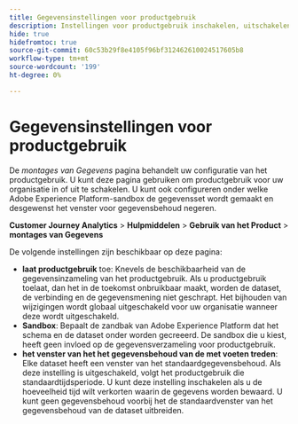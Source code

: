 ```yaml
---
title: Gegevensinstellingen voor productgebruik
description: Instellingen voor productgebruik inschakelen, uitschakelen of configureren.
hide: true
hidefromtoc: true
source-git-commit: 60c53b29f8e4105f96bf312462610024517605b8
workflow-type: tm+mt
source-wordcount: '199'
ht-degree: 0%

---
```


# Gegevensinstellingen voor productgebruik

De _montages van Gegevens_ pagina behandelt uw configuratie van het productgebruik. U kunt deze pagina gebruiken om productgebruik voor uw organisatie in of uit te schakelen. U kunt ook configureren onder welke Adobe Experience Platform-sandbox de gegevensset wordt gemaakt en desgewenst het venster voor gegevensbehoud negeren.

**Customer Journey Analytics** > **Hulpmiddelen** > **Gebruik van het Product** > **montages van Gegevens**

De volgende instellingen zijn beschikbaar op deze pagina:

* **laat productgebruik** toe: Knevels de beschikbaarheid van de gegevensinzameling van het productgebruik. Als u productgebruik toelaat, dan het in de toekomst onbruikbaar maakt, worden de dataset, de verbinding en de gegevensmening niet geschrapt. Het bijhouden van wijzigingen wordt globaal uitgeschakeld voor uw organisatie wanneer deze wordt uitgeschakeld.
* **Sandbox**: Bepaalt de zandbak van Adobe Experience Platform dat het schema en de dataset onder worden gecreeerd. De sandbox die u kiest, heeft geen invloed op de gegevensverzameling voor productgebruik.
* **het venster van het het gegevensbehoud van de met voeten treden**: Elke dataset heeft een venster van het standaardgegevensbehoud. Als deze instelling is uitgeschakeld, volgt het productgebruik die standaardtijdsperiode. U kunt deze instelling inschakelen als u de hoeveelheid tijd wilt verkorten waarin de gegevens worden bewaard. U kunt geen gegevensbehoud voorbij het de standaardvenster van het gegevensbehoud van de dataset uitbreiden.
